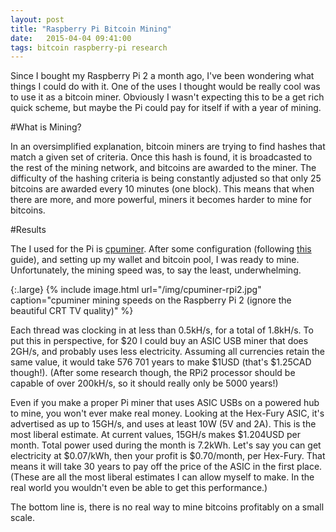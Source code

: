 ```yaml
---
layout: post
title: "Raspberry Pi Bitcoin Mining"
date:   2015-04-04 09:41:00
tags: bitcoin raspberry-pi research 
---
```


Since I bought my Raspberry Pi 2 a month ago, I've been wondering what things I could do with it. One of the uses I thought would be really cool was to use it as a bitcoin miner. Obviously I wasn't expecting this to be a get rich quick scheme, but maybe the Pi could pay for itself if with a year of mining.

#What is Mining?

In an oversimplified explanation, bitcoin miners are trying to find hashes that match a given set of criteria. Once this hash is found, it is broadcasted to the rest of the mining network, and bitcoins are awarded to the miner. The difficulty of the hashing criteria is being constantly adjusted so that only 25 bitcoins are awarded every 10 minutes (one block). This means that when there are more, and more powerful, miners it becomes harder to mine for bitcoins.

#Results

The I used for the Pi is [cpuminer](http://sourceforge.net/projects/cpuminer/). After some configuration (following [this](http://www.linuxuser.co.uk/tutorials/mine-bitcoins-with-raspberry-pi) guide), and setting up my wallet and bitcoin pool, I was ready to mine. Unfortunately, the mining speed was, to say the least, underwhelming. 

{:.large}
{% include image.html url="/img/cpuminer-rpi2.jpg" caption="cpuminer mining speeds on the Raspberry Pi 2 (ignore the beautiful CRT TV quality)" %}

Each thread was clocking in at less than 0.5kH/s, for a total of 1.8kH/s. To put this in perspective, for $20 I could buy an ASIC USB miner that does 2GH/s, and probably uses less electricity. Assuming all currencies retain the same value, it would take 576 701 years to make $1USD (that's $1.25CAD though!). (After some research though, the RPi2 processor should be capable of over 200kH/s, so it should really only be 5000 years!) 

Even if you make a proper Pi miner that uses ASIC USBs on a powered hub to mine, you won't ever make real money. Looking at the Hex-Fury ASIC, it's advertised as up to 15GH/s, and uses at least 10W (5V and 2A). This is the most liberal estimate. At current values, 15GH/s makes $1.204USD per month. Total power used during the month is 7.2kWh. Let's say you can get electricity at $0.07/kWh, then your profit is $0.70/month, per Hex-Fury. That means it will take 30 years to pay off the price of the ASIC in the first place. (These are all the most liberal estimates I can allow myself to make. In the real world you wouldn't even be able to get this performance.)

The bottom line is, there is no real way to mine bitcoins profitably on a small scale.

